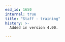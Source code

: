 ```yaml
---
esd_id: 1650
internal: true
title: "Staff - training"
history: >-
  Added in version 4.00.

---
```




